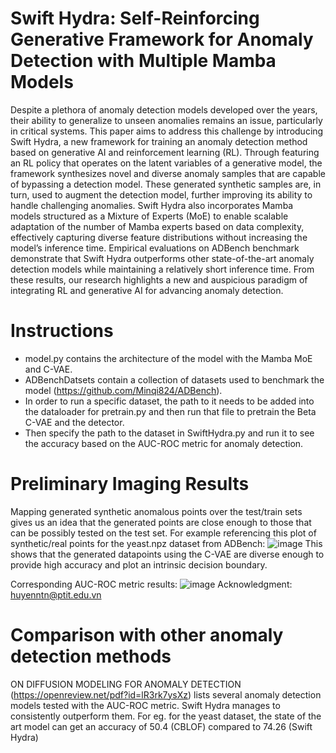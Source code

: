 # Swift Hydra: Self-Reinforcing Generative Framework for Anomaly Detection with Multiple Mamba Models
Despite a plethora of anomaly detection models developed over the years, their
ability to generalize to unseen anomalies remains an issue, particularly in critical
systems. This paper aims to address this challenge by introducing Swift Hydra, a
new framework for training an anomaly detection method based on generative AI
and reinforcement learning (RL). Through featuring an RL policy that operates on
the latent variables of a generative model, the framework synthesizes novel and
diverse anomaly samples that are capable of bypassing a detection model. These
generated synthetic samples are, in turn, used to augment the detection model,
further improving its ability to handle challenging anomalies. Swift Hydra also
incorporates Mamba models structured as a Mixture of Experts (MoE) to enable
scalable adaptation of the number of Mamba experts based on data complexity,
effectively capturing diverse feature distributions without increasing the model’s
inference time. Empirical evaluations on ADBench benchmark demonstrate that
Swift Hydra outperforms other state-of-the-art anomaly detection models while
maintaining a relatively short inference time. From these results, our research
highlights a new and auspicious paradigm of integrating RL and generative AI for
advancing anomaly detection.

# Instructions
- model.py contains the architecture of the model with the Mamba MoE and C-VAE.
- ADBenchDatsets contain a collection of datasets used to benchmark the model (https://github.com/Minqi824/ADBench).
- In order to run a specific dataset, the path to it needs to be added into the dataloader for pretrain.py and then run that file to pretrain the Beta C-VAE and the detector.
- Then specify the path to the dataset in SwiftHydra.py and run it to see the accuracy based on the AUC-ROC metric for anomaly detection.

# Preliminary Imaging Results
Mapping generated synthetic anomalous points over the test/train sets gives us an idea that the generated points are close enough to those that can be possibly tested on the test set. For example referencing this plot of synthetic/real points for the yeast.npz dataset from ADBench:
![image](https://github.com/user-attachments/assets/6c1cf77d-7a7d-4b27-8ff5-6939979fccde)
This shows that the generated datapoints using the C-VAE are diverse enough to provide high accuracy and plot an intrinsic decision boundary.

Corresponding AUC-ROC metric results:
![image](https://github.com/user-attachments/assets/7906615c-5e33-4006-883d-41fd48922914)
Acknowledgment: huyenntn@ptit.edu.vn


# Comparison with other anomaly detection methods
ON DIFFUSION MODELING FOR ANOMALY DETECTION (https://openreview.net/pdf?id=lR3rk7ysXz) lists several anomaly detection models tested with the AUC-ROC metric. Swift Hydra manages to consistently outperform them. For eg. for the yeast dataset, the state of the art model can get an accuracy of 50.4 (CBLOF) compared to 74.26 (Swift Hydra)

